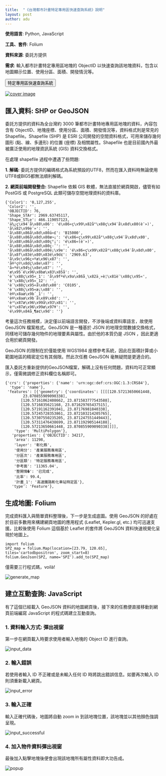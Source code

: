 ```yaml
---
title:  "《台灣都市計畫特定專用區快速查詢系統》說明"
layout: post
author: adu
---
```


**使用語言**: Python, JavaScript

**工具、套件**: Folium

**資料來源**: 委託方提供

**需求**: 輸入都市計畫特定專用區地塊的 ObjectID 以快速查詢該地塊資料，包含以地圖顯示位置、使用分區、面積、開發情況等。

<form action="https://dubidub.github.io/industry_land/specificPurposeDistricts" method="get" target="_blank"><button type="submit">特定專用區快速查詢系統</button></form>

[![cover image](/industry_land/SPDcover.png)](/industry_land/specificPurposeDistricts)


## 匯入資料: SHP or GeoJSON

委託方提供的資料為全台灣約 3000 筆都市計畫特地專用區地塊的資料，內容包含有 ObjectID、地塊座標、使用分區、面積、開發情況等，資料格式則是常見的 Shapefile。Shapefile (SHP) 是 ESRI 公司開發的空間資料格式，可用來儲存幾何圖形 (點、線、多邊形) 的位置 (座標) 及相關屬性。Shapefile 也是目前國內外最被廣泛使用的地理資訊系統 (GIS) 資料交換格式。

在處理 shapefile 過程中遭遇了些問題:

**1.	解碼:**
委託方提供的編碼格式為系統預設的UTF8，然而在匯入資料時無論使用UTF8或BIG5都無法順利解碼。

**2.	網頁前端開發整合:**
Shapefile 依賴 GIS 軟體，無法直接於網頁開啟，儘管有如 PostGIS 或 PostgreSQL 此類可儲存空間地理資料的資料庫。

    {'Color1': '0,127,255',
     'Color2': '',
     'OBJECTID': 76,
     'Shape_STAr': 2969.63745117,
     'Shape_STLe': 466.119057123,
     'ä½¿ç\x94¨å\x88\x86': 'é\x86«ç\x99\x82å°\x88ç\x94¨å\x8d\x80(è¨»)',
     'å\x82\x99è¨»': '',
     'å\x88\x86å\x8d\x80ä»£': 'B15000',
     'å\x88\x86å\x8d\x80æ¬¡': 'é\x86«ç\x99\x82å°\x88ç\x94¨å\x8d\x80',
     'å\x88\x86å\x8d\x80ç°¡': 'é\x86«(è¨»)',
     'å\x88\x86å\x8d\x80ç·¨': '',
     'å\x88\x86å\x8d\x80é¡\x9e': 'é\x86«ç\x99\x82å°\x88ç\x94¨å\x8d\x80',
     'å\x8f\x83è\x80\x83é\x9d¢': '2969.63',
     'å\x9c\x96ç¤ºæ\x96\x87': '',
     'å®¹ç©\x8dç\x8e\x87': '',
     'å»ºè\x94½ç\x8e\x87': '',
     'æ\x95´é\x96\x8bæ\x83\x85å': '',
     'è¨\x88ç\x95«_1': 'å\x9fºé\x9a\x86å¸\x82ä¸»è¦\x81è¨\x88ç\x95«',
     'è¨\x88ç\x95«_12': '',
     'è¨\x88ç\x95«å\x8d\x80': 'C0105',
     'è¨\x88ç\x95«æ¡\x88': '',
     'è®\x8aæ\x9b´_1': '',
     'è®\x8aæ\x9b´å\x89\x8d': '',
     'è³\x87æ\x96\x99å\x93\x81': '',
     'è³\x87æ\x96\x99æ\x97¥': '',
     'é\x99\x84å¸¶æ¢\x9d': ''}

考量這次任務規模，決定僅以前端語言開發，不涉後端或資料庫語言，故使用 GeoJSON 檔案格式。GeoJSON 是一種基於 JSON 的地理空間數據交換格式，同樣地可儲存幾何物件的地理要素與屬性。由於他的本質仍是 JSON ，因此更適合用於網頁開發。

GeoJSON 的限制在於僅能使用 WGS1984 座標參考系統，因此在面積計算或小範圍地區的精密定位有其侷限。然此次任務 GeoJSON 毫無疑問是更適合的。

匯入委託方重新提供的GeoJSON檔案，解碼上沒有任何問題，資料均可正常顯示，僅需微調修正資料欄位名稱即可。

    {'crs': {'properties': {'name': 'urn:ogc:def:crs:OGC:1.3:CRS84'},
      'type': 'name'},
     'features': [{'geometry': {'coordinates': [[[[120.57213650661448,
            23.870855909090338],
           [120.57161062408662, 23.871583777543588],
           [120.5716835621168, 23.871629765437515],
           [120.57191162391041, 23.87176981840338],
           [120.57245728353861, 23.872103214205765],
           [120.57307550235205, 23.871247551449443],
           [120.57311476438699, 23.871192905144188],
           [120.57213650661448, 23.870855909090338]]]],
        'type': 'MultiPolygon'},
       'properties': {'OBJECTID': 34217,
        'area': 11298,
        'layer': '彰化縣',
        '使用分': '產業服務專用區',
        '分區次': '產業服務專用區',
        '分區類': '特定服務專用區',
        '參考面': '11365.04',
        '整開情�': '已完成',
        '比率': 99.4,
        '計畫_1': '高速鐵路彰化車站特定區'},
       'type': 'Feature'},


## 生成地圖: Folium

完成資料匯入與簡單資料整理後，下一步是生成底圖。使用 GeoJSON 的好處在於目前多數用來構建網頁地圖的應用程式 (Leaflet, Kepler.gl, etc.) 均可迅速支援。比較後使用 Folium 這個基於 Leaflet 的套件將 GeoJSON 資料快速視覺化呈現於地圖上。

    import folium
    SPZ_map = folium.Map(location=[23.79, 120.65], tiles='cartodbpositron', zoom_start=8)
    folium.GeoJson(SPZ, name='SPZ').add_to(SPZ_map)

僅需要三行程式碼，voilà!

![generate_map](/industry_land/images/generate_map.png)


## 建立互動查詢: JavaScript

有了這個已經載入 GeoJSON 資料的地圖網頁後，接下來的任務便直接移動到網頁前端編寫 JavaScript 的程式碼建立互動查詢。

### 1.	資料輸入方式: 彈出視窗

第一步在網頁載入時要求使用者輸入地塊的 Object ID 進行查詢。

![input_data](/industry_land/images/input_data.png)

### 2.	輸入錯誤

若使用者輸入 ID 不正確或是未輸入任何 ID 時將跳出錯誤信息。如要再次輸入 ID 則須重新載入網頁。

![input_error](/industry_land/images/input_error.png)

### 3.	輸入正確

輸入正確代碼後，地圖將自動 zoom in 到該地塊位置，該地塊並以其他顏色強調呈現。

![input_successful](/industry_land/images/input_successful.png)

### 4.	加入物件資料彈出視窗

最後加入點擊地塊後便會出現該地塊所有屬性資料即大功告成。

![popup](/industry_land/images/popup.png)
